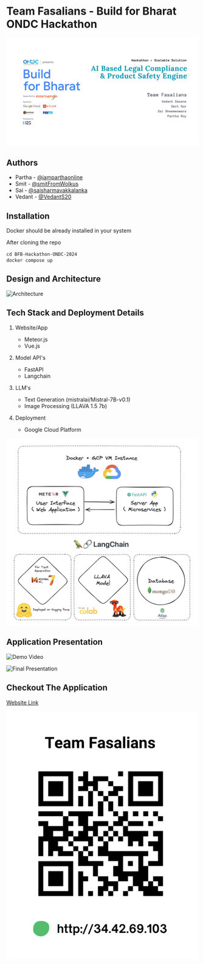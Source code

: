 # Team Fasalians - Build for Bharat ONDC Hackathon
![Build For Bharat](https://github.com/iamparthaonline/BFB-Hackathon-ONDC-2024/blob/main/BFB.png)

## Authors 

- Partha - [@iamparthaonline](https://github.com/iamparthaonline)
- Smit - [@smitFromWolkus](https://github.com/smitFromWolkus)
- Sai - [@saisharmavakkalanka](https://github.com/saisharmavakkalanka)
- Vedant - [@VedantS20](https://github.com/VedantS20)


## Installation 

Docker should be already installed in your system 

After cloning the repo

```
cd BFB-Hackathon-ONDC-2024
docker compose up
```

## Design and Architecture
![Architecture](https://github.com/iamparthaonline/BFB-Hackathon-ONDC-2024/blob/main/design-architecture.png)


## Tech Stack and Deployment Details

1. Website/App
    - Meteor.js
    - Vue.js

2. Model API's
    - FastAPI
    - Langchain

3. LLM's
   - Text Generation (mistralai/Mistral-7B-v0.1)
   - Image Processing (LLAVA 1.5 7b)

4. Deployment
   - Google Cloud Platform

![Tech](https://github.com/iamparthaonline/BFB-Hackathon-ONDC-2024/blob/main/tech.png)


## Application Presentation 

![Demo Video](https://youtu.be/tqLmmZwRw5I)

![Final Presentation](https://drive.google.com/file/d/1Bgm779w4gcMuD0GwVeBIC9Utc10X_9zz/view)


## Checkout The Application

[Website Link](http://34.42.69.103/)

![QR Image](https://github.com/iamparthaonline/BFB-Hackathon-ONDC-2024/blob/main/livelink.png)

